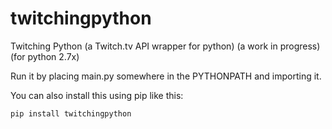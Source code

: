 twitchingpython
===============

Twitching Python (a Twitch.tv API wrapper for python) (a work in progress) (for python 2.7x)

Run it by placing main.py somewhere in the PYTHONPATH and importing it.

You can also install this using pip like this:

    pip install twitchingpython
